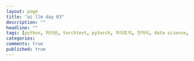 ```yaml
---
layout: page
title: "ai llm day 03"
description: ""
headline: ""
tags: [python, 파이썬, torchtext, pytorch, 파이토치, 전처리, data science, 데이터 분석, 딥러닝, 딥러닝 자격증, 머신러닝, 빅데이터]
categories: 
comments: true
published: true
---
```




